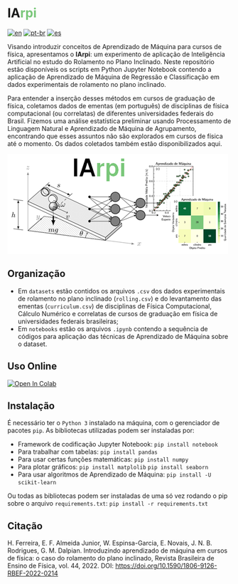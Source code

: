 # <font color=''>IA</font><font color='#7ac77a'>rpi</font>

[![en](https://img.shields.io/badge/lang-en-red.svg)](https://github.com/simcomat/IArpi/blob/main/README.md) [![pt-br](https://img.shields.io/badge/lang-pt--br-green.svg)](https://github.com/simcomat/IArpi/blob/main/README.pt-br.md) [![es](https://img.shields.io/badge/lang-es-yellow.svg)](https://github.com/simcomat/IArpi/blob/main/README.es.md)

Visando introduzir conceitos de Aprendizado de Máquina para cursos de física, apresentamos o **IArpi**: um experimento de aplicação de Inteligência Artificial no estudo do Rolamento no Plano Inclinado. Neste repositório estão disponíveis os scripts em Python Jupyter Notebook contendo a aplicação de Aprendizado de Máquina de Regressão e Classificação em dados experimentais de rolamento no plano inclinado.


Para entender a inserção desses métodos em cursos de graduação de física, coletamos dados de ementas (em português) de disciplinas de física computacional (ou correlatas) de diferentes universidades federais do Brasil. Fizemos uma análise estatística preliminar usando Processamento de Linguagem Natural e Aprendizado de Máquina de Agrupamento, encontrando que esses assuntos não são explorados em cursos de física até o momento. Os dados coletados também estão disponibilizados aqui. 

![](https://github.com/simcomat/IArpi/blob/main/iarpi.png)


## Organização
- Em `datasets` estão contidos os arquivos `.csv` dos dados experimentais de rolamento no plano inclinado (`rolling.csv`) e do levantamento das ementas (`curriculum.csv`) de disciplinas de Física Computacional, Cálculo Numérico e correlatas de cursos de graduação em física de universidades federais brasileiras;
- Em `notebooks` estão os arquivos `.ipynb` contendo a sequência de códigos para aplicação das técnicas de Aprendizado de Máquina sobre o dataset.

## Uso Online
[![Open In Colab](https://colab.research.google.com/assets/colab-badge.svg)](https://colab.research.google.com/github/simcomat/IArpi/blob/main/notebooks/iarpi.ipynb)


## Instalação

É necessário ter o `Python 3` instalado na máquina, com o gerenciador de pacotes `pip`. As bibliotecas utilizadas podem ser instaladas por:


- Framework de codificação Jupyter Notebook:
`pip install notebook`
- Para trabalhar com tabelas:
`pip install pandas`
- Para usar certas funções matemáticas:
`pip install numpy`
- Para plotar gráficos:
`pip install matplolib`
`pip install seaborn`
- Para usar algoritmos de Aprendizado de Máquina:
`pip install -U scikit-learn`


Ou todas as bibliotecas podem ser instaladas de uma só vez rodando o pip sobre o arquivo `requirements.txt`:
`pip install -r requirements.txt`

## Citação
H. Ferreira, E. F. Almeida Junior, W. Espinsa-Garcia, E. Novais, J. N. B. Rodrigues, G. M. Dalpian. Introduzindo aprendizado de máquina em cursos de física: o caso do rolamento do plano inclinado, Revista Brasileira de Ensino de Física, vol. 44, 2022. DOI: https://doi.org/10.1590/1806-9126-RBEF-2022-0214   
